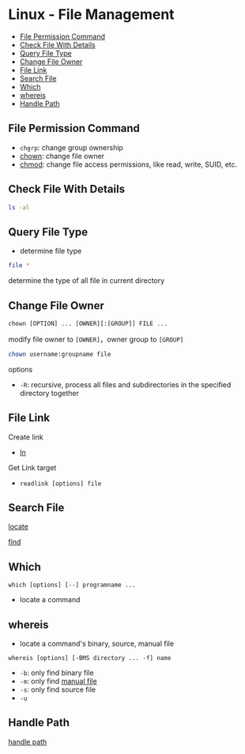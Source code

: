# Linux - File Management

* [File Permission Command](#file-permission-command)
* [Check File With Details](#check-file-with-details)
* [Query File Type](#query-file-type)
* [Change File Owner](#change-file-owner)
* [File Link](#file-link)
* [Search File](#search-file)
* [Which](#which)
* [whereis](#whereis)
* [Handle Path](#handle-path)

## File Permission Command

- `chgrp`: change group ownership
- [chown](linux-command-chown.md): change file owner
- [chmod](linux-command-chmod.md): change file access permissions, like read, write, SUID, etc. 

## Check File With Details

```sh
ls -al
```

## Query File Type

- determine file type

```bash
file *
```
determine the type of all file in current directory

## Change File Owner

`chown [OPTION] ... [OWNER][:[GROUP]] FILE ...`

modify file owner to `[OWNER]`，owner group to `[GROUP]`

```bash
chown username:groupname file
```

options

- `-R`: recursive, process all files and subdirectories in the specified directory together

## File Link

Create link

- [ln](linux-ln.md)

Get Link target

- `readlink [options] file`

## Search File

[locate](linux-locate.md)

[find](linux-find.md)

## Which

`which [options] [--] programname ...`

- locate a command

## whereis

- locate a command's binary, source, manual file

```shell
whereis [options] [-BMS directory ... -f] name
```

- `-b`: only find binary file
- `-m`: only find [manual file]()
- `-s`: only find source file
- `-u`

## Handle Path

[handle path](linux-command-handle-path.md)
